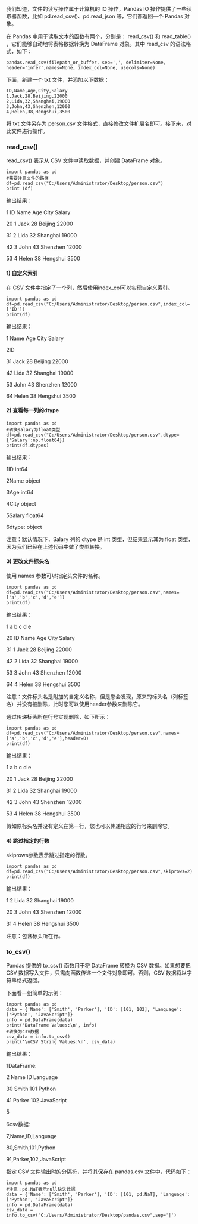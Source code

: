 我们知道，文件的读写操作属于计算机的 IO 操作，Pandas IO 操作提供了一些读取器函数，比如 pd.read_csv()、pd.read_json 等，它们都返回一个 Pandas 对象。

在 Pandas 中用于读取文本的函数有两个，分别是： read_csv() 和 read_table() ，它们能够自动地将表格数据转换为 DataFrame 对象。其中 read_csv 的语法格式，如下：

```
pandas.read_csv(filepath_or_buffer, sep=',', delimiter=None, header='infer',names=None, index_col=None, usecols=None)
```

下面，新建一个 txt 文件，并添加以下数据：

```
ID,Name,Age,City,Salary
1,Jack,28,Beijing,22000
2,Lida,32,Shanghai,19000
3,John,43,Shenzhen,12000
4,Helen,38,Hengshui,3500
```

将 txt 文件另存为 person.csv 文件格式，直接修改文件扩展名即可。接下来，对此文件进行操作。

### read_csv()

read_csv() 表示从 CSV 文件中读取数据，并创建 DataFrame 对象。

```
import pandas as pd
#需要注意文件的路径
df=pd.read_csv("C:/Users/Administrator/Desktop/person.csv")
print (df)
```

输出结果：

1 ID Name Age City Salary

20 1 Jack 28 Beijing 22000

31 2 Lida 32 Shanghai 19000

42 3 John 43 Shenzhen 12000

53 4 Helen 38 Hengshui 3500

#### 1) 自定义索引

在 CSV 文件中指定了一个列，然后使用index_col可以实现自定义索引。

```
import pandas as pd
df=pd.read_csv("C:/Users/Administrator/Desktop/person.csv",index_col=['ID'])
print(df)
```

输出结果：

1 Name Age City Salary

2ID

31 Jack 28 Beijing 22000

42 Lida 32 Shanghai 19000

53 John 43 Shenzhen 12000

64 Helen 38 Hengshui 3500

#### 2) 查看每一列的dtype

```
import pandas as pd
#转换salary为float类型
df=pd.read_csv("C:/Users/Administrator/Desktop/person.csv",dtype={'Salary':np.float64})
print(df.dtypes)
```

输出结果：

1ID int64

2Name object

3Age int64

4City object

5Salary float64

6dtype: object

注意：默认情况下，Salary 列的 dtype 是 int 类型，但结果显示其为 float 类型，因为我们已经在上述代码中做了类型转换。

#### 3) 更改文件标头名

使用 names 参数可以指定头文件的名称。

```
import pandas as pd
df=pd.read_csv("C:/Users/Administrator/Desktop/person.csv",names=['a','b','c','d','e'])
print(df)
```

输出结果：

1 a b c d e

20 ID Name Age City Salary

31 1 Jack 28 Beijing 22000

42 2 Lida 32 Shanghai 19000

53 3 John 43 Shenzhen 12000

64 4 Helen 38 Hengshui 3500

注意：文件标头名是附加的自定义名称，但是您会发现，原来的标头名（列标签名）并没有被删除，此时您可以使用header参数来删除它。

通过传递标头所在行号实现删除，如下所示：

```
import pandas as pd
df=pd.read_csv("C:/Users/Administrator/Desktop/person.csv",names=['a','b','c','d','e'],header=0)
print(df)
```

输出结果：

1 a b c d e

20 1 Jack 28 Beijing 22000

31 2 Lida 32 Shanghai 19000

42 3 John 43 Shenzhen 12000

53 4 Helen 38 Hengshui 3500

假如原标头名并没有定义在第一行，您也可以传递相应的行号来删除它。

#### 4) 跳过指定的行数

skiprows参数表示跳过指定的行数。

```
import pandas as pd
df=pd.read_csv("C:/Users/Administrator/Desktop/person.csv",skiprows=2)
print(df)
```

输出结果：

1 2 Lida 32 Shanghai 19000

20 3 John 43 Shenzhen 12000

31 4 Helen 38 Hengshui 3500

注意：包含标头所在行。

### to_csv()

Pandas 提供的 to_csv() 函数用于将 DataFrame 转换为 CSV 数据。如果想要把 CSV 数据写入文件，只需向函数传递一个文件对象即可。否则，CSV 数据将以字符串格式返回。

下面看一组简单的示例：

```
import pandas as pd 
data = {'Name': ['Smith', 'Parker'], 'ID': [101, 102], 'Language': ['Python', 'JavaScript']} 
info = pd.DataFrame(data) 
print('DataFrame Values:\n', info) 
#转换为csv数据
csv_data = info.to_csv() 
print('\nCSV String Values:\n', csv_data) 
```

输出结果：

1DataFrame:

2 Name ID Language

30 Smith 101 Python

41 Parker 102 JavaScript

5

6csv数据:

7,Name,ID,Language

80,Smith,101,Python

91,Parker,102,JavaScript

指定 CSV 文件输出时的分隔符，并将其保存在 pandas.csv 文件中，代码如下：

```
import pandas as pd
#注意：pd.NaT表示null缺失数据
data = {'Name': ['Smith', 'Parker'], 'ID': [101, pd.NaT], 'Language': ['Python', 'JavaScript']}
info = pd.DataFrame(data)
csv_data = info.to_csv("C:/Users/Administrator/Desktop/pandas.csv",sep='|')
```
